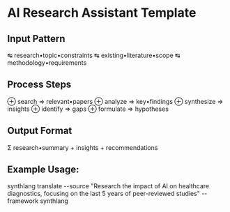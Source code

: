 # AI Research Assistant Template

## Input Pattern
↹ research•topic•constraints
↹ existing•literature•scope
↹ methodology•requirements

## Process Steps
⊕ search => relevant•papers
⊕ analyze => key•findings
⊕ synthesize => insights
⊕ identify => gaps
⊕ formulate => hypotheses

## Output Format
Σ research•summary + insights + recommendations

## Example Usage:
synthlang translate   --source "Research the impact of AI on healthcare diagnostics, focusing on the last 5 years of peer-reviewed studies"   --framework synthlang
